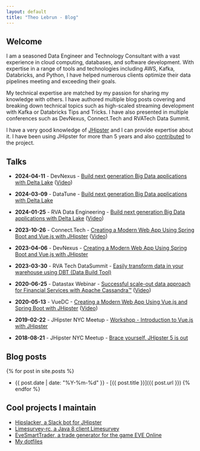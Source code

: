 ```yaml
---
layout: default
title: "Theo Lebrun - Blog"
---
```


## Welcome

I am a seasoned Data Engineer and Technology Consultant with a vast experience in cloud computing, databases, and software development. With expertise in a range of tools and technologies including AWS, Kafka, Databricks, and Python, I have helped numerous clients optimize their data pipelines meeting and exceeding their goals.

My technical expertise are matched by my passion for sharing my knowledge with others. I have authored multiple blog posts covering and breaking down technical topics such as high-scaled streaming development with Kafka or Databricks Tips and Tricks. I have also presented in multiple conferences such as DevNexus, Connect.Tech and RVATech Data Summit.

I have a very good knowledge of [JHipster](https://www.jhipster.tech/) and I can provide expertise about it. I have been using JHipster for more than 5 years and also [contributed](https://github.com/jhipster/generator-jhipster/pulls?q=is%3Apr+author%3AFalydoor+is%3Aclosed) to the project.

## Talks

- **2024-04-11** - DevNexus - [Build next generation Big Data applications with Delta Lake](https://devnexus.com/archive/devnexus2024/presentations/build-next-generation-big-data-applications-with-delta-lake/) ([Video](https://www.youtube.com/watch?v=K_evPwvEumg))

- **2024-03-09** - DataTune - [Build next generation Big Data applications with Delta Lake](https://www.datatuneconf.com/index.html)

- **2024-01-25** - RVA Data Engineering - [Build next generation Big Data applications with Delta Lake](https://www.meetup.com/rva-data-engineering/events/298171697/) ([Video](https://www.youtube.com/watch?v=xbm8878P758))

- **2023-10-26** - Connect.Tech - [Creating a Modern Web App Using Spring Boot and Vue.js with JHipster](https://2023.connect.tech/session/500852) ([Video](https://www.youtube.com/watch?v=LgEKth5jR58))

- **2023-04-06** - DevNexus - [Creating a Modern Web App Using Spring Boot and Vue.js with JHipster](https://devnexus.com/archive/devnexus2023/presentations/creating-a-modern-web-app-using-spring-boot-and-vue-js-with-jhipster/)

- **2023-03-30** - RVA Tech DataSummit - [Easily transform data in your warehouse using DBT (Data Build Tool)](https://rvatech.com/rvatech-events/2023-rvatech-data-summit/)

- **2020-06-25** - Datastax Webinar - [Successful scale-out data approach for Financial Services with Apache Cassandra™](https://www.datastax.com/resources/webinar/successful-scale-out-data-approach-financial-services-apache-cassandratm) ([Video](https://www.youtube.com/watch?v=mX2CYJVW9So&t=1040))

- **2020-05-13** - VueDC - [Creating a Modern Web App Using Vue.js and Spring Boot with JHipster](https://www.meetup.com/Vue-DC/events/269973905/) ([Video](https://www.youtube.com/watch?v=B5QgxVwnEws))

- **2019-02-22** - JHipster NYC Meetup - [Workshop - Introduction to Vue.js with JHipster](https://www.meetup.com/JHipster-NYC/events/258529587/)

- **2018-08-21** - JHipster NYC Meetup - [Brace yourself, JHipster 5 is out](https://www.meetup.com/JHipster-NYC/events/251106398/)

## Blog posts

{% for post in site.posts %}
- {{ post.date | date: "%Y-%m-%d" }} - [{{ post.title }}]({{ post.url }})
{% endfor %}

## Cool projects I maintain

- [Hipslacker, a Slack bot for JHipster](https://github.com/jhipster/hipslacker)
- [Limesurvey-rc, a Java 8 client Limesurvey](https://github.com/Falydoor/limesurvey-rc)
- [EveSmartTrader, a trade generator for the game EVE Online](https://github.com/Falydoor/EveSmartTrader)
- [My dotfiles](https://github.com/Falydoor/settings)
